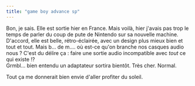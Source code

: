 ```yaml
---
title: "game boy advance sp"
---
```


Bon, je sais. Elle est sortie hier en France. Mais voilà, hier j'avais pas
trop le temps de parler du coup de pute de Nintendo sur sa nouvelle machine.  
D'accord, elle est belle, rétro-éclairée, avec un design plus mieux bien et
tout et tout. Mais b... de m.... où est-ce qu'on branche nos casques audio
nous ? C'est du délire ça : faire une sortie audio incompatible avec *tout* ce
qui existe !?  
Grmbl... bien entendu un adaptateur sortira bientôt. Très cher. Normal.

Tout ça me donnerait bien envie d'aller profiter du soleil.


